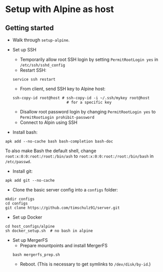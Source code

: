 # Setup with Alpine as host
## Getting started
- Walk through `setup-alpine`.

- Set up SSH
  - Temporarily allow root SSH login by setting `PermitRootLogin yes` in
  `/etc/ssh/sshd_config`
  - Restart SSH:
  ```
  service ssh restart
  ```
  - From client, send SSH key to Alpine host:
  ```
  ssh-copy-id root@host # ssh-copy-id -i ~/.ssh/mykey root@host
                          # for a specific key
  ```
  - Disallow root password login by changing `PermitRootLogin yes` to
  `PermitRootLogin prohibit-password`
  - Connect to Alpin using SSH

- Install bash:
```
apk add --no-cache bash bash-completion bash-doc
```
To also make Bash the default shell, change `root:x:0:0:root:/root:/bin/ash` to
`root:x:0:0:root:/root:/bin/bash` in `/etc/passwd`.

- Install git:
```
apk add git --no-cache
```

- Clone the basic server config into a `configs` folder:
```
mkdir configs
cd configs
git clone https://github.com/timschulz91/server.git
```

- Set up Docker
```
cd host_configs/alpine
sh docker_setup.sh  # no bash in alpine
```

- Set up MergerFS
  - Prepare mountpoints and install MergerFS
  ```
  bash mergerfs_prep.sh
  ```
  - Reboot. (This is necessary to get symlinks to `/dev/disk/by-id`.)
